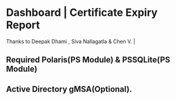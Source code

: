 ﻿# Dashboard | Certificate Expiry Report
 
 Thanks to Deepak Dhami , Siva Nallagatla  & Chen V. |
 ##  Required Polaris(PS Module) & PSSQLite(PS Module)
 ##  Active Directory gMSA(Optional).  
